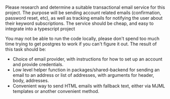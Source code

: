 Please research and determine a suitable transactional email service for this project. The purpose will be sending account related emails (confirmation, password reset, etc), as well as tracking emails for notifying the user about their keyword subscriptions. The service should be cheap, and easy to integrate into a typescript project

You may not be able to run the code locally, please don't spend too much time trying to get postgres to work if you can't figure it out. The result of this task should be:

- Choice of email provider, with instructions for how to set up an account and provide credentials.
- Low level helper function in packages/shared-backend for sending an email to an address or list of addresses, with arguments for header, body, addresses.
- Convenient way to send HTML emails with fallback text, either via MJML templates or another convenient method.
